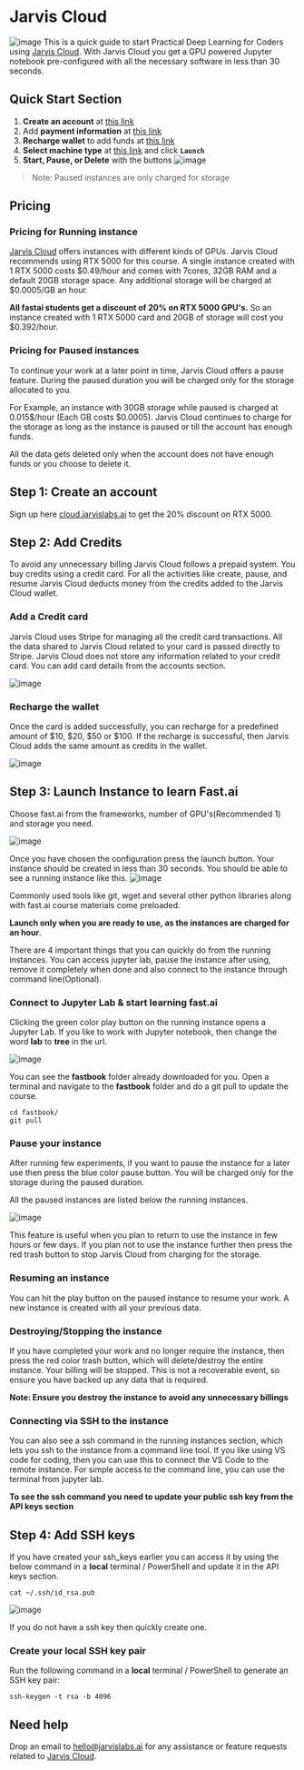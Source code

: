 # Jarvis Cloud

![image](images/jarviscloud/jarvisandfastai.png)
This is a quick guide to start Practical Deep Learning for Coders using [Jarvis Cloud](https://cloud.jarvislabs.ai/?token=fastaiv4). With Jarvis Cloud you get a GPU powered Jupyter notebook pre-configured with all the necessary software in less than 30 seconds.

## Quick Start Section

1. **Create an account** at [this link](https://cloud.jarvislabs.ai/register)
1. Add **payment information** at [this link](https://cloud.jarvislabs.ai/account)
1. **Recharge wallet** to add funds at [this link](https://cloud.jarvislabs.ai/account)
1. **Select machine type** at [this link](https://cloud.jarvislabs.ai/) and click **`Launch`**
1. **Start, Pause, or Delete** with the buttons ![image](images/jarviscloud/ActionButtons.png)

> Note: Paused instances are only charged for storage

## Pricing

### Pricing for Running instance

[Jarvis Cloud](https://cloud.jarvislabs.ai/?token=fastaiv4) offers instances with different kinds of GPUs. Jarvis Cloud recommends using RTX 5000 for this course. A single instance created with 1 RTX 5000 costs $0.49/hour and comes with 7cores, 32GB RAM and a default 20GB storage space. Any additional storage will be charged at $0.0005/GB an hour.  

**All fastai students get a discount of 20% on RTX 5000 GPU's.**  So an instance created with 1 RTX 5000 card and 20GB of storage will cost you $0.392/hour.

### Pricing for Paused instances
To continue your work at a later point in time, Jarvis Cloud offers a pause feature. During the paused duration you will be charged only for the storage allocated to you. 

For Example, an instance with 30GB storage while paused is charged at 0.015$/hour (Each GB costs $0.0005). Jarvis Cloud continues to charge for the storage as long as the instance is paused or till the account has enough funds. 

All the data gets deleted only when the account does not have enough funds or you choose to delete it.  

## Step 1: Create an account
Sign up here [cloud.jarvislabs.ai](https://cloud.jarvislabs.ai/?token=fastaiv4) to get the 20% discount on RTX 5000. 

## Step 2: Add Credits
To avoid any unnecessary billing Jarvis Cloud follows a prepaid system. You buy credits using a credit card. For all the activities like create, pause, and resume Jarvis Cloud deducts money from the credits added to the Jarvis Cloud wallet. 

### Add a Credit card 
Jarvis Cloud uses Stripe for managing all the credit card transactions. All the data shared to Jarvis Cloud related to your card is passed directly to Stripe. Jarvis Cloud does not store any information related to your credit card. You can add card details from the accounts section.

![image](images/jarviscloud/creditcard.png)

### Recharge the wallet
Once the card is added successfully, you can recharge for a predefined amount of $10, $20, $50 or $100. If the recharge is successful, then Jarvis Cloud adds the same amount as credits in the wallet.

![image](images/jarviscloud/recharge.png)

## Step 3: Launch Instance to learn Fast.ai

Choose fast.ai from the frameworks, number of GPU's(Recommended 1) and storage you need. 

![image](images/jarviscloud/launchinstance.png)

Once you have chosen the configuration press the launch button. Your instance should be created in less than 30 seconds. You should be able to see a running instance like this. 
![image](images/jarviscloud/runninginstance.png)

Commonly used tools like git, wget and several other python libraries along with fast.ai course materials come preloaded.

**Launch only when you are ready to use, as the instances are charged for an hour**. 

There are 4 important things that you can quickly do from the running instances. You can access jupyter lab, pause the instance after using, remove it completely when done and also connect to the instance through command line(Optional). 

### Connect to Jupyter Lab & start learning fast.ai
Clicking the green color play button on the running instance opens a Jupyter Lab. If you like to work with Jupyter notebook, then change the word **lab** to **tree** in the url. 

![image](images/jarviscloud/jupyter.png)

You can see the **fastbook** folder already downloaded for you. Open a terminal and navigate to the **fastbook** folder and do a git pull to update the course.

```
cd fastbook/
git pull
```

###  Pause your instance
After running few experiments, if you want to pause the instance for a later use then press the blue color pause button. You will be charged only for the storage during the paused duration.

All the paused instances are listed below the running instances.

![image](images/jarviscloud/pausedmachines.png)

This feature is useful when you plan to return to use the instance in few hours or few days. If you plan not to use the instance further then press the red trash button to stop Jarvis Cloud from charging for the storage.

### Resuming an instance
You can hit the play button on the paused instance to resume your work. A new instance is created with all your previous data. 

### Destroying/Stopping the instance
If you have completed your work and no longer require the instance, then press the red color trash button, which will delete/destroy the entire instance. Your billing will be stopped. This is not a recoverable event, so ensure you have backed up any data that is required. 

**Note: Ensure you destroy the instance to avoid any unnecessary billings**

### Connecting via SSH to the instance
You can also see a ssh command in the running instances section, which lets you ssh to the instance from a command line tool. If you like using VS code for coding, then you can use this to connect the VS Code to the remote instance. For simple access to the command line, you can use the terminal from jupyter lab. 

**To see the ssh command you need to update your public ssh key from the API keys section**

## Step 4: Add SSH keys
If you have created your ssh_keys earlier you can access it by using the below command in a **local**  terminal / PowerShell and update it in the API keys section.
```
cat ~/.ssh/id_rsa.pub
```
![image](images/jarviscloud/sshkeys.png)

If you do not have a ssh key then quickly create one. 

### Create your local SSH key pair

Run the following command in a  **local**  terminal / PowerShell to generate an SSH key pair:
```
ssh-keygen -t rsa -b 4096
```

## Need help

Drop an email to hello@jarvislabs.ai for any assistance or feature requests related to [Jarvis Cloud](https://cloud.jarvislabs.ai/?token=fastaiv4). 
